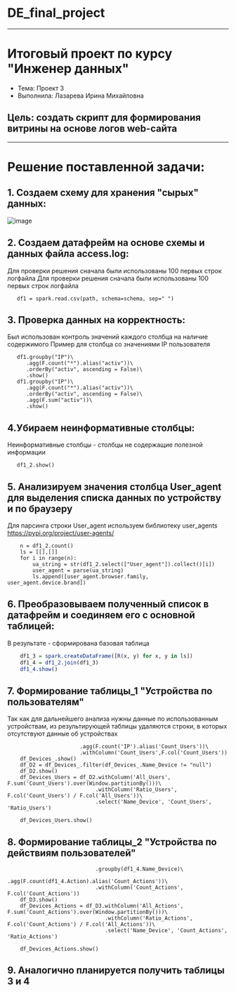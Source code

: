 # DE_final_project
____
# Итоговый проект по курсу "Инженер данных"

- Тема: Проект 3
- Выполнила: Лазарева Ирина Михайловна

## Цель: создать скрипт для формирования витрины на основе логов web-сайта
____

# Решение поставленной задачи:

## 1. Создаем схему для хранения "сырых" данных:
![image](https://user-images.githubusercontent.com/49267469/210132939-d822a64c-a903-4698-8588-890d63ce33df.png)

## 2. Создаем датафрейм на основе схемы и данных файла access.log:
Для проверки решения сначала были использованы 100 первых строк логфайла
Для проверки решения сначала были использованы 100 первых строк логфайла
```path = "data/access.log"
   df1 = spark.read.csv(path, schema=schema, sep=" ")
```

## 3. Проверка данных на корректность:
 Был использован контроль значений каждого столбца на наличие содержимого
 Пример для столбца со значениями IP пользователя
```df1.count()
   df1.groupby("IP")\
      .agg(F.count("*").alias("activ"))\
      .orderBy("activ", ascending = False)\
      .show()
   df1.groupby("IP")\
      .agg(F.count("*").alias("activ"))\
      .orderBy("activ", ascending = False)\
      .agg(F.sum("activ"))\
      .show()
``` 
## 4.Убираем неинформативные столбцы:
 Неинформативные столбцы - столбцы не содержащие полезной информации
```df1_2 = df1.drop("sign_1", "sign_2", "Date_access_", "sign_3", "sign_4")
   df1_2.show()
```
 ## 5. Анализируем значения столбца User_agent для выделения списка данных по устройству и по браузеру
  Для парсинга строки User_agent используем библиотеку user_agents
  https://pypi.org/project/user-agents/
``` from user_agents import parse
    n = df1_2.count()
    ls = [[],[]]
    for i in range(n):
        ua_string = str(df1_2.select(["User_agent"]).collect()[i])
        user_agent = parse(ua_string)
        ls.append([user_agent.browser.family, user_agent.device.brand])
```
## 6. Преобразовываем полученный список в датафрейм и соединяем его с основной таблицей:
  В результате - сформирована базовая таблица
``` R = Row('Browser', 'Name_Device')
    df1_3 = spark.createDataFrame([R(x, y) for x, y in ls])
    df1_4 = df1_2.join(df1_3)
    df1_4.show()
```
## 7. Формирование таблицы_1 "Устройства по пользователям"
  Так как для дальнейшего анализа нужны данные по использованным устройствам, из результирующей 
  таблицы удаляются строки, в которых отсутствуют данные об устройствах
``` df_Devices_ = df1_4.groupby('Name_Device')\
                       .agg(F.count('IP').alias('Count_Users'))\
                       .withColumn('Count_Users',F.col('Count_Users'))       
    df_Devices_.show()
    df_D2 = df_Devices_.filter(df_Devices_.Name_Device != "null")
    df_D2.show()
    df_Devices_Users = df_D2.withColumn('All_Users', F.sum('Count_Users').over(Window.partitionBy()))\
                            .withColumn('Ratio_Users', F.col('Count_Users') / F.col('All_Users'))\
                            .select('Name_Device', 'Count_Users', 'Ratio_Users')
       
    df_Devices_Users.show()
```
## 8. Формирование таблицы_2 "Устройства по действиям пользователей"
``` df_D3 = df_Devices_Users.join(df1_4, df_Devices_Users.Name_Device == df1_4.Name_Device)\
                            .groupby(df1_4.Name_Device)\
                            .agg(F.count(df1_4.Action).alias('Count_Actions'))\
                            .withColumn('Count_Actions', F.col('Count_Actions'))
    df_D3.show() 
    df_Devices_Actions = df_D3.withColumn('All_Actions', F.sum('Count_Actions').over(Window.partitionBy()))\
                               .withColumn('Ratio_Actions', F.col('Count_Actions') / F.col('All_Actions'))\
                               .select('Name_Device', 'Count_Actions', 'Ratio_Actions')
       
    df_Devices_Actions.show()
```
## 9. Аналогично планируется получить таблицы 3 и 4
